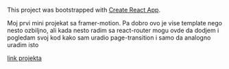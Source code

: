 This project was bootstrapped with [Create React App](https://github.com/facebook/create-react-app).


Moj prvi mini projekat sa framer-motion. Pa dobro ovo je vise template nego nesto ozbiljno, ali kada nesto radim sa react-router mogu ovde da dodjem i pogledam svoj kod
kako sam uradio page-transition i samo da analogno uradim isto 


[link projekta](https://sharp-jang-693129.netlify.app/)
